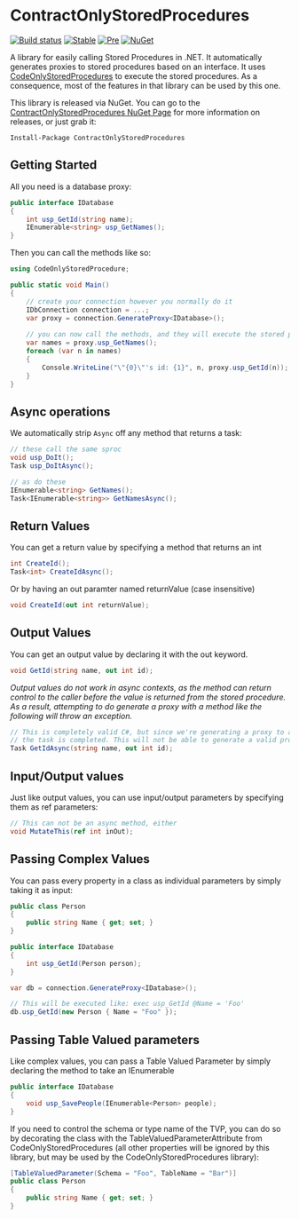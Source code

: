 # ContractOnlyStoredProcedures
[![Build status](https://ci.appveyor.com/api/projects/status/yp49ar9h9c2kgqn1/branch/master?svg=true)](https://ci.appveyor.com/project/abe545/contractonlystoredprocedures/branch/master)
[![Stable](https://img.shields.io/nuget/v/ContractOnlyStoredProcedures.svg)](https://www.nuget.org/packages/ContractOnlyStoredProcedures/)
[![Pre](https://img.shields.io/nuget/vpre/ContractOnlyStoredProcedures.svg)](https://www.nuget.org/packages/ContractOnlyStoredProcedures/)
[![NuGet](https://img.shields.io/nuget/dt/ContractOnlyStoredProcedures.svg)](https://www.nuget.org/packages/ContractOnlyStoredProcedures/)

A library for easily calling Stored Procedures in .NET. It automatically generates proxies to stored procedures based on an interface. It uses
[CodeOnlyStoredProcedures](//github.com/abe545/CodeOnlyStoredProcedures) to execute the stored procedures. As a consequence, most of the
features in that library can be used by this one.

This library is released via NuGet. You can go to the [ContractOnlyStoredProcedures NuGet Page](https://www.nuget.org/packages/ContractOnlyStoredProcedures) for more information on releases, or just grab it:

```
Install-Package ContractOnlyStoredProcedures
```

## Getting Started
All you need is a database proxy:
```cs
public interface IDatabase
{
    int usp_GetId(string name);
    IEnumerable<string> usp_GetNames();
}
```

Then you can call the methods like so:
```cs
using CodeOnlyStoredProcedure;

public static void Main()
{
    // create your connection however you normally do it
    IDbConnection connection = ...;
    var proxy = connection.GenerateProxy<IDatabase>();
    
    // you can now call the methods, and they will execute the stored procedures.
    var names = proxy.usp_GetNames();
    foreach (var n in names)
    {
        Console.WriteLine("\"{0}\"'s id: {1}", n, proxy.usp_GetId(n));
    }
}
```

## Async operations
We automatically strip `Async` off any method that returns a task:

```cs
// these call the same sproc
void usp_DoIt();
Task usp_DoItAsync();

// as do these
IEnumerable<string> GetNames();
Task<IEnumerable<string>> GetNamesAsync();
```

## Return Values
You can get a return value by specifying a method that returns an int
```cs
int CreateId();
Task<int> CreateIdAsync();
``` 

Or by having an out paramter named returnValue (case insensitive)
```cs
void CreateId(out int returnValue);
```

## Output Values
You can get an output value by declaring it with the out keyword.
```cs
void GetId(string name, out int id);
```
*Output values do not work in async contexts, as the method can return control to the caller before the value is returned from 
the stored procedure. As a result, attempting to do generate a proxy with a method like the following will throw an exception.*
```cs
// This is completely valid C#, but since we're generating a proxy to a database, we can't actually know what the id is before
// the task is completed. This will not be able to generate a valid proxy, so we won't attempt to.
Task GetIdAsync(string name, out int id);
```

## Input/Output values
Just like output values, you can use input/output parameters by specifying them as ref parameters:
```cs
// This can not be an async method, either
void MutateThis(ref int inOut);
```

## Passing Complex Values
You can pass every property in a class as individual parameters by simply taking it as input:
```cs
public class Person
{
	public string Name { get; set; }
}

public interface IDatabase
{
    int usp_GetId(Person person);
}

var db = connection.GenerateProxy<IDatabase>();

// This will be executed like: exec usp_GetId @Name = 'Foo'
db.usp_GetId(new Person { Name = "Foo" });
```

## Passing Table Valued parameters
Like complex values, you can pass a Table Valued Parameter by simply declaring the method to take an IEnumerable<string>
```cs
public interface IDatabase
{
	void usp_SavePeople(IEnumerable<Person> people);
}
```

If you need to control the schema or type name of the TVP, you can do so by decorating the class with the TableValuedParameterAttribute from CodeOnlyStoredProcedures (all other properties will be ignored by this library, but may be used by the CodeOnlyStoredProcedures library):
```cs
[TableValuedParameter(Schema = "Foo", TableName = "Bar")]
public class Person
{
	public string Name { get; set; }
}
```